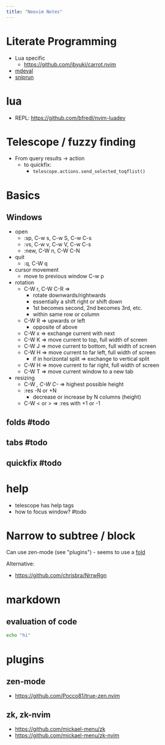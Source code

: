 ```yaml
---
title: "Neovim Notes"
---
```



# Literate Programming

- Lua specific
    - https://github.com/jbyuki/carrot.nvim
- [mdeval](https://github.com/jubnzv/mdeval.nvim)
- [sniprun](https://github.com/michaelb/sniprun)

# lua
- REPL: https://github.com/bfredl/nvim-luadev


# Telescope / fuzzy finding

- From query results -> action
    - to quickfix: 
        - `telescope.actions.send_selected_toqflist()`

# Basics

## Windows

- open
    - :sp, C-w s, C-w S, C-w C-s
    - :vs, C-w v, C-w V, C-w C-s
    - :new, C-W n, C-W C-N
- quit
    - :q, C-W q
- cursor movement
    - move to previous window C-w p
- rotation
    - C-W r, C-W C-R =>
        - rotate downwards/rightwards
        - essentially a shift right or shift down
        - 1st becomes second, 2nd becomes 3rd, etc.
        - within same row or column
    - C-W R => upwards or left
        - opposite of above
    - C-W x => exchange current with next
    - C-W K => move current to top, full width of screen
    - C-W J => move current to bottom, full width of screen
    - C-W H => move current to far left, full width of screen
        - if in horizontal split => exchange to vertical split
    - C-W H => move current to far right, full width of screen
    - C-W T => move current window to a new tab
- resizing
    - C-W _, C-W C-_ => highest possible height
    - :res -N or +N
        - decrease or increase by N columns (height)
    - C-W < or > => :res with +1 or -1
    


## folds #todo
## tabs #todo
## quickfix #todo
# help

- telescope has help tags
- how to focus window? #todo
# Narrow to subtree / block

Can use zen-mode (see "plugins") - seems to use a [fold](https://github.com/Pocco81/true-zen.nvim/blob/main/lua/true-zen/narrow.lua)


Alternative:
- https://github.com/chrisbra/NrrwRgn

# markdown

## evaluation of code
```bash
echo "hi"
```

# plugins
## zen-mode
- https://github.com/Pocco81/true-zen.nvim

## zk, zk-nvim

- https://github.com/mickael-menu/zk
- https://github.com/mickael-menu/zk-nvim

